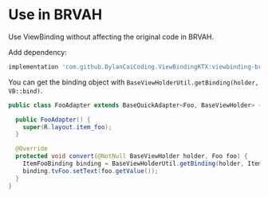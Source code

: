 # Use in BRVAH

Use ViewBinding without affecting the original code in BRVAH.

Add dependency:

```gradle
implementation 'com.github.DylanCaiCoding.ViewBindingKTX:viewbinding-brvah:2.0.4'
```

You can get the binding object with `BaseViewHolderUtil.getBinding(holder, VB::bind)`.

```java
public class FooAdapter extends BaseQuickAdapter<Foo, BaseViewHolder> {

  public FooAdapter() {
    super(R.layout.item_foo);
  }

  @Override
  protected void convert(@NotNull BaseViewHolder holder, Foo foo) {
    ItemFooBinding binding = BaseViewHolderUtil.getBinding(holder, ItemFooBinding::bind);
    binding.tvFoo.setText(foo.getValue());
  }
}
```